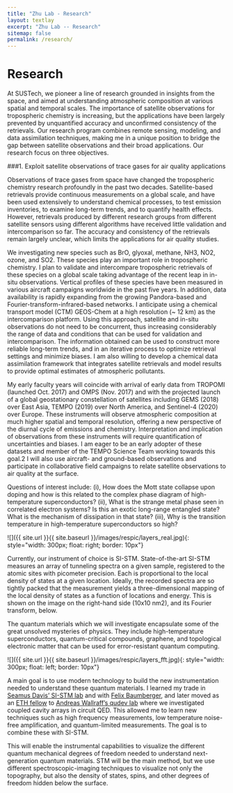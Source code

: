 ```yaml
---
title: "Zhu Lab - Research"
layout: textlay
excerpt: "Zhu Lab -- Research"
sitemap: false
permalink: /research/
---
```


# Research

At SUSTech, we pioneer a line of research grounded in insights from the space, and aimed at understanding atmospheric composition at various spatial and temporal scales. The importance of satellite observations for tropospheric chemistry is increasing, but the applications have been largely prevented by unquantified accuracy and unconfirmed consistency of the retrievals. Our research program combines remote sensing, modeling, and data assimilation techniques, making me in a unique position to bridge the gap between satellite observations and their broad applications. Our research focus on three objectives.

###1. Exploit satellite observations of trace gases for air quality applications

Observations of trace gases from space have changed the tropospheric chemistry research profoundly in the past two decades. Satellite-based retrievals provide continuous measurements on a global scale, and have been used extensively to understand chemical processes, to test emission inventories, to examine long-term trends, and to quantify health effects. However, retrievals produced by different research groups from different satellite sensors using different algorithms have received little validation and intercomparison so far. The accuracy and consistency of the retrievals remain largely unclear, which limits the applications for air quality studies.

We investigating new species such as BrO, glyoxal, methane, NH3, NO2, ozone, and SO2. These species play an important role in tropospheric chemistry. I plan to validate and intercompare tropospheric retrievals of these species on a global scale taking advantage of the recent leap in in-situ observations. Vertical profiles of these species have been measured in various aircraft campaigns worldwide in the past five years. In addition, data availability is rapidly expanding from the growing Pandora-based and Fourier-transform-infrared-based networks. I anticipate using a chemical transport model (CTM) GEOS-Chem at a high resolution (~ 12 km) as the intercomparison platform. Using this approach, satellite and in-situ observations do not need to be concurrent, thus increasing considerably the range of data and conditions that can be used for validation and intercomparison. The information obtained can be used to construct more reliable long-term trends, and in an iterative process to optimize retrieval settings and minimize biases. I am also willing to develop a chemical data assimilation framework that integrates satellite retrievals and model results to provide optimal estimates of atmospheric pollutants.

My early faculty years will coincide with arrival of early data from TROPOMI (launched Oct. 2017) and OMPS (Nov. 2017) and with the projected launch of a global geostationary constellation of satellites including GEMS (2018) over East Asia, TEMPO (2019) over North America, and Sentinel-4 (2020) over Europe. These instruments will observe atmospheric composition at much higher spatial and temporal resolution, offering a new perspective of the diurnal cycle of emissions and chemistry. Interpretation and implication of observations from these instruments will require quantification of uncertainties and biases. I am eager to be an early adopter of these datasets and member of the TEMPO Science Team working towards this goal.2 I will also use aircraft- and ground-based observations and participate in collaborative field campaigns to relate satellite observations to air quality at the surface.


Questions of interest include: (i), How does the Mott state collapse upon doping and how is this related to the complex phase diagram of high-temperature superconductors? (ii), What is the strange metal phase seen in correlated electron systems? Is this an exotic long-range entangled state? What is the mechanism of dissipation in that state? (iii), Why is the transition temperature in high-temperature superconductors so high? 
 
![]({{ site.url }}{{ site.baseurl }}/images/respic/layers_real.jpg){: style="width: 300px; float: right; border: 10px"}

Currently, our instrument of choice  is SI-STM.  State-of-the-art SI-STM measures an array of tunneling spectra on a given sample, registered to the atomic sites with picometer precision. Each is proportional to the local density of states at a given location. Ideally, the recorded spectra are so tightly packed that the measurement yields a three-dimensional mapping of the local density of states as a function of locations and energy. This is shown on the image on the right-hand side (10x10 nm2), and its Fourier transform, below.

The quantum materials which we will investigate encapsulate some of the great unsolved mysteries of physics. They include high-temperature superconductors, quantum-critical compounds, graphene, and topological electronic matter that can be used for error-resistant quantum computing.

![]({{ site.url }}{{ site.baseurl }}/images/respic/layers_fft.jpg){: style="width: 300px; float: left; border: 10px"}

A main goal is to use modern technology to build the new instrumentation needed to understand these quantum materials. I learned my trade in [Seamus Davis’ SI-STM lab](http://davisgroup.lassp.cornell.edu/) and with [Felix Baumberger](http://dpmc.unige.ch/gr_baumberger/index.html), and later moved as an [ETH fellow](http://www.ethfellows.ethz.ch/) to [Andreas Wallraff’s qudev lab](http://www.qudev.ethz.ch/) where we investigated coupled cavity arrays in circuit QED. This allowed me to learn new techniques such as high frequency measurements, low temperature noise-free amplification, and quantum-limited measurements. The goal is to combine these with SI-STM.

This will enable the instrumental capabilities to visualize the different quantum mechanical degrees of freedom needed to understand next-generation quantum materials. STM will be the main method, but we use different spectroscopic-imaging techniques to visualize not only the topography, but also the density of states, spins, and other degrees of freedom hidden below the surface.
